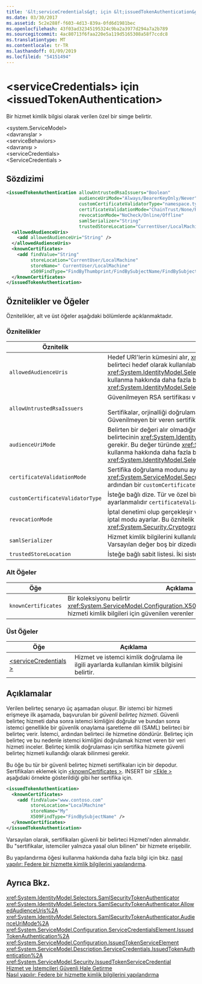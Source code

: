 ```yaml
---
title: '&lt;serviceCredentials&gt; için &lt;issuedTokenAuthentication&gt;'
ms.date: 03/30/2017
ms.assetid: 5c2e288f-f603-4d13-839a-0fd6d1981bec
ms.openlocfilehash: 43f03ad32345195324c9ba2a3977d294a7a2b789
ms.sourcegitcommit: 4ac80713f6faa220e5a119d5165308a58f7ccdc8
ms.translationtype: MT
ms.contentlocale: tr-TR
ms.lasthandoff: 01/09/2019
ms.locfileid: "54151494"
---
```

# <a name="ltissuedtokenauthenticationgt-of-ltservicecredentialsgt"></a>&lt;serviceCredentials&gt; için &lt;issuedTokenAuthentication&gt;
Bir hizmet kimlik bilgisi olarak verilen özel bir simge belirtir.  
  
 \<system.ServiceModel>  
\<davranışlar >  
\<serviceBehaviors>  
\<davranışı >  
\<serviceCredentials>  
\<ServiceCredentials >  
  
## <a name="syntax"></a>Sözdizimi  
  
```xml  
<issuedTokenAuthentication allowUntrustedRsaIssuers="Boolean"
                           audienceUriMode="Always/BearerKeyOnly/Never"
                           customCertificateValidatorType="namespace.typeName, [,AssemblyName] [,Version=version number] [,Culture=culture] [,PublicKeyToken=token]"
                           certificateValidationMode="ChainTrust/None/PeerTrust/PeerOrChainTrust/Custom"
                           revocationMode="NoCheck/Online/Offline"
                           samlSerializer="String"
                           trustedStoreLocation="CurrentUser/LocalMachine">
  <allowedAudienceUris>
    <add allowedAudienceUri="String" />
  </allowedAudienceUris>
  <knownCertificates>
    <add findValue="String"
         storeLocation="CurrentUser/LocalMachine"
         storeName=" CurrentUser/LocalMachine"
         x509FindType="FindByThumbprint/FindBySubjectName/FindBySubjectDistinguishedName/FindByIssuerName/FindByIssuerDistinguishedName/FindBySerialNumber/FindByTimeValid/FindByTimeNotYetValid/FindBySerialNumber/FindByTimeExpired/FindByTemplateName/FindByApplicationPolicy/FindByCertificatePolicy/FindByExtension/FindByKeyUsage/FindBySubjectKeyIdentifier" />
  </knownCertificates>
</issuedTokenAuthentication>
```  
  
## <a name="attributes-and-elements"></a>Öznitelikler ve Öğeler  
 Öznitelikler, alt ve üst öğeler aşağıdaki bölümlerde açıklanmaktadır.  
  
### <a name="attributes"></a>Öznitelikler  
  
|Öznitelik|Açıklama|  
|---------------|-----------------|  
|`allowedAudienceUris`|Hedef URI'lerin kümesini alır, <xref:System.IdentityModel.Tokens.SamlSecurityToken> güvenlik belirteci hedef olarak kullanılabilir için tarafından geçerli kabul edilmesi için bir <xref:System.IdentityModel.Selectors.SamlSecurityTokenAuthenticator> örneği. Bu öznitelik kullanma hakkında daha fazla bilgi için bkz. <xref:System.IdentityModel.Selectors.SamlSecurityTokenAuthenticator.AllowedAudienceUris%2A>.|  
|`allowUntrustedRsaIssuers`|Güvenilmeyen RSA sertifikası verenler izinleri olup olmadığını belirten bir Boole değeri.<br /><br /> Sertifikalar, orjinalliği doğrulamak için sertifika yetkilileri (CA'lar) tarafından imzalanır. Güvenilmeyen bir veren sertifikaları imzalamak için güvenilecek belirtilmeyen CA'dır.|  
|`audienceUriMode`|Belirten bir değeri alır olmadığını <xref:System.IdentityModel.Tokens.SamlSecurityToken> güvenlik belirtecinin <xref:System.IdentityModel.Tokens.SamlAudienceRestrictionCondition> doğrulanması gerekir. Bu değer türünde <xref:System.IdentityModel.Selectors.AudienceUriMode>. Bu öznitelik kullanma hakkında daha fazla bilgi için bkz. <xref:System.IdentityModel.Selectors.SamlSecurityTokenAuthenticator.AudienceUriMode%2A>.|  
|`certificateValidationMode`|Sertifika doğrulama modunu ayarlar. Geçerli değerlerini birini <xref:System.ServiceModel.Security.X509CertificateValidationMode>. Varsa kümesine `Custom`, ardından bir `customCertificateValidator` de sağlanmalıdır. Varsayılan, `ChainTrust` değeridir.|  
|`customCertificateValidatorType`|İsteğe bağlı dize. Tür ve özel bir tür doğrulamak için kullanılan bir derleme. Bu öznitelik olduğunda ayarlanmalıdır `certificateValidationMode` ayarlanır `Custom`.|  
|`revocationMode`|İptal denetimi olup gerçekleşir ve bunun çevrimiçi veya çevrimdışı gerçekleştirildiğini belirten iptal modu ayarlar. Bu öznitelik türünde <xref:System.Security.Cryptography.X509Certificates.X509RevocationMode>.|  
|`samlSerializer`|Hizmet kimlik bilgilerini kullanılan SamlSerializer türünü belirten isteğe bağlı dize özniteliği. Varsayılan değer boş bir dizedir.|  
|`trustedStoreLocation`|İsteğe bağlı sabit listesi. İki sistem depolama konumlarından biri: `LocalMachine` veya `CurrentUser`.|  
  
### <a name="child-elements"></a>Alt Öğeler  
  
|Öğe|Açıklama|  
|-------------|-----------------|  
|`knownCertificates`|Bir koleksiyonu belirtir <xref:System.ServiceModel.Configuration.X509CertificateTrustedIssuerElement> hizmeti kimlik bilgileri için güvenilen verenler belirten öğeleri.|  
  
### <a name="parent-elements"></a>Üst Öğeler  
  
|Öğe|Açıklama|  
|-------------|-----------------|  
|[\<serviceCredentials >](../../../../../docs/framework/configure-apps/file-schema/wcf/servicecredentials.md)|Hizmet ve istemci kimlik doğrulama ile ilgili ayarlarda kullanılan kimlik bilgisini belirtir.|  
  
## <a name="remarks"></a>Açıklamalar  
 Verilen belirteç senaryo üç aşamadan oluşur. Bir istemci bir hizmeti erişmeye ilk aşamada, başvurulan bir *güvenli belirteç hizmeti*. Güvenli belirteç hizmeti daha sonra istemci kimliğini doğrular ve bundan sonra istemci genellikle bir güvenlik onaylama işaretleme dili (SAML) belirteci bir belirteç verir. İstemci, ardından belirteci ile hizmetine döndürür. Belirteç için belirteç ve bu nedenle istemci kimliğini doğrulamak hizmet veren bir veri hizmeti inceler. Belirteç kimlik doğrulaması için sertifika hizmete güvenli belirteç hizmeti kullandığı olarak bilinmesi gerekir.  
  
 Bu öğe bu tür bir güvenli belirteç hizmeti sertifikaları için bir depodur. Sertifikaları eklemek için [ \<knownCertificates >](../../../../../docs/framework/configure-apps/file-schema/wcf/knowncertificates.md). INSERT bir [ \<Ekle >](../../../../../docs/framework/configure-apps/file-schema/wcf/add-of-knowncertificates.md) aşağıdaki örnekte gösterildiği gibi her sertifika için.  
  
```xml  
<issuedTokenAuthentication>
  <knownCertificates>
    <add findValue="www.contoso.com"
         storeLocation="LocalMachine"
         storeName="My"
         X509FindType="FindBySubjectName" />
  </knownCertificates>
</issuedTokenAuthentication>
```  
  
 Varsayılan olarak, sertifikaları güvenli bir belirteci Hizmeti'nden alınmalıdır. Bu "sertifikalar, istemciler yalnızca yasal olun bilinen" bir hizmete erişebilir.  
  
 Bu yapılandırma öğesi kullanma hakkında daha fazla bilgi için bkz. [nasıl yapılır: Federe bir hizmette kimlik bilgilerini yapılandırma](../../../../../docs/framework/wcf/feature-details/how-to-configure-credentials-on-a-federation-service.md).  
  
## <a name="see-also"></a>Ayrıca Bkz.  
 <xref:System.IdentityModel.Selectors.SamlSecurityTokenAuthenticator>  
 <xref:System.IdentityModel.Selectors.SamlSecurityTokenAuthenticator.AllowedAudienceUris%2A>  
 <xref:System.IdentityModel.Selectors.SamlSecurityTokenAuthenticator.AudienceUriMode%2A>  
 <xref:System.ServiceModel.Configuration.ServiceCredentialsElement.IssuedTokenAuthentication%2A>  
 <xref:System.ServiceModel.Configuration.IssuedTokenServiceElement>  
 <xref:System.ServiceModel.Description.ServiceCredentials.IssuedTokenAuthentication%2A>  
 <xref:System.ServiceModel.Security.IssuedTokenServiceCredential>  
 [Hizmet ve İstemcileri Güvenli Hale Getirme](../../../../../docs/framework/wcf/feature-details/securing-services-and-clients.md)  
 [Nasıl yapılır: Federe bir hizmette kimlik bilgilerini yapılandırma](../../../../../docs/framework/wcf/feature-details/how-to-configure-credentials-on-a-federation-service.md)
